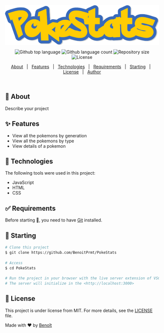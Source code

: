 <img align="center" src="assets/pokestats.png">

<p align="center">
  <img alt="Github top language" src="https://img.shields.io/github/languages/top/BenoitPrmt/PokeStats?color=56BEB8">

  <img alt="Github language count" src="https://img.shields.io/github/languages/count/BenoitPrmt/PokeStats?color=56BEB8">

  <img alt="Repository size" src="https://img.shields.io/github/repo-size/BenoitPrmt/PokeStats?color=56BEB8">

  <img alt="License" src="https://img.shields.io/github/license/BenoitPrmt/PokeStats?color=56BEB8">
</p>

<p align="center">
  <a href="#dart-about">About</a> &#xa0; | &#xa0; 
  <a href="#sparkles-features">Features</a> &#xa0; | &#xa0;
  <a href="#rocket-technologies">Technologies</a> &#xa0; | &#xa0;
  <a href="#white_check_mark-requirements">Requirements</a> &#xa0; | &#xa0;
  <a href="#checkered_flag-starting">Starting</a> &#xa0; | &#xa0;
  <a href="#memo-license">License</a> &#xa0; | &#xa0;
  <a href="https://github.com/BenoitPrmt" target="_blank">Author</a>
</p>

<br>

## :dart: About ##

Describe your project

## :sparkles: Features ##

- View all the pokemons by generation
- View all the pokemons by type
- View details of a pokemon

## :rocket: Technologies ##

The following tools were used in this project:
- JavaScript
- HTML
- CSS

## :white_check_mark: Requirements ##

Before starting :checkered_flag:, you need to have [Git](https://git-scm.com) installed.

## :checkered_flag: Starting ##

```bash
# Clone this project
$ git clone https://github.com/BenoitPrmt/PokeStats

# Access
$ cd PokeStats

# Run the project in your browser with the live server extension of VSCode
# The server will initialize in the <http://localhost:3000>
```

## :memo: License ##

This project is under license from MIT. For more details, see the [LICENSE](LICENSE.md) file.


Made with :heart: by <a href="https://github.com/BenoitPrmt" target="_blank">Benoît</a>
